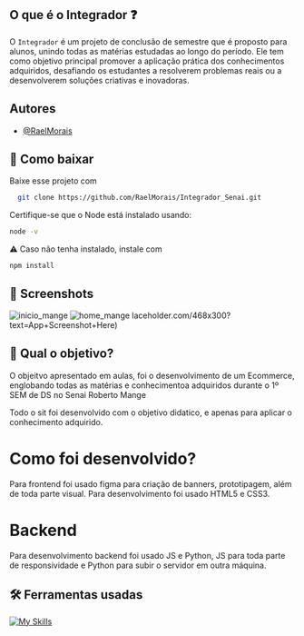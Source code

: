 
## O que é o Integrador :question:

O ````Integrador```` é um projeto de conclusão de semestre que é proposto para alunos, unindo todas as matérias estudadas ao longo do período. Ele tem como objetivo principal promover a aplicação prática dos conhecimentos adquiridos, desafiando os estudantes a resolverem problemas reais ou a desenvolverem soluções criativas e inovadoras.




## Autores

- [@RaelMorais](https://github.com/RaelMorais)


## :pushpin: Como baixar

Baixe esse projeto com

```bash
  git clone https://github.com/RaelMorais/Integrador_Senai.git
```
Certifique-se que o Node está instalado usando:
````bash
node -v
````
:warning: Caso não tenha instalado, instale com 
````
npm install 
````
## :pushpin: Screenshots
![inicio_mange](https://github.com/user-attachments/assets/2a7fedef-ab6a-403e-8ff5-edd90a0890a6)
![home_mange](https://github.com/user-attachments/assets/c012a7e6-64e3-47cb-ad65-66ee65fc4d4d)
laceholder.com/468x300?text=App+Screenshot+Here)

## :red_circle: Qual o objetivo? 
<p>O objeitvo apresentado em aulas, foi o desenvolvimento de um Ecommerce, englobando todas as matérias e conhecimentoa adquiridos durante o 1º SEM de DS no Senai Roberto Mange</p>
<p>Todo o sit foi desenvolvido com o objetivo didatico, e apenas para aplicar o conhecimento adquirido.</p>
<h1>Como foi desenvolvido?</h1>
Para frontend foi usado figma para criação de banners, prototipagem, além de toda parte visual. Para desenvolvimento foi usado HTML5 e CSS3.
<h1>Backend</h1>
Para desenvolvimento backend foi usado JS e Python, JS para toda parte de responsividade e Python para subir o servidor em outra máquina. 


## 🛠 Ferramentas usadas
[![My Skills](https://skillicons.dev/icons?i=css,html,python,javascript,figma,git,vscode&theme=dark)](https://skillicons.dev)

